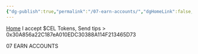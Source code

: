 ```yaml
---
{"dg-publish":true,"permalink":"/07-earn-accounts/","dgHomeLink":false,"dgPassFrontmatter":false}
---
```


[Home](https://celsiusneo2022.netlify.app/)  I accept $CEL Tokens, Send tips > 0x30A856a22C187eA010EDC30388A114F213465D73 

07 EARN ACCOUNTS